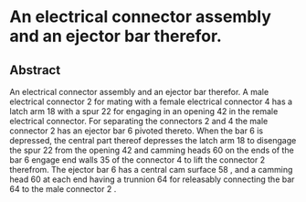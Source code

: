 # An electrical connector assembly and an ejector bar therefor.

## Abstract
An electrical connector assembly and an ejector bar therefor. A male electrical connector 2 for mating with a female electrical connector 4 has a latch arm 18 with a spur 22 for engaging in an opening 42 in the remale electrical connector. For separating the connectors 2 and 4 the male connector 2 has an ejector bar 6 pivoted thereto. When the bar 6 is depressed, the central part thereof depresses the latch arm 18 to disengage the spur 22 from the opening 42 and camming heads 60 on the ends of the bar 6 engage end walls 35 of the connector 4 to lift the connector 2 therefrom. The ejector bar 6 has a central cam surface 58 , and a camming head 60 at each end having a trunnion 64 for releasably connecting the bar 64 to the male connector 2 .